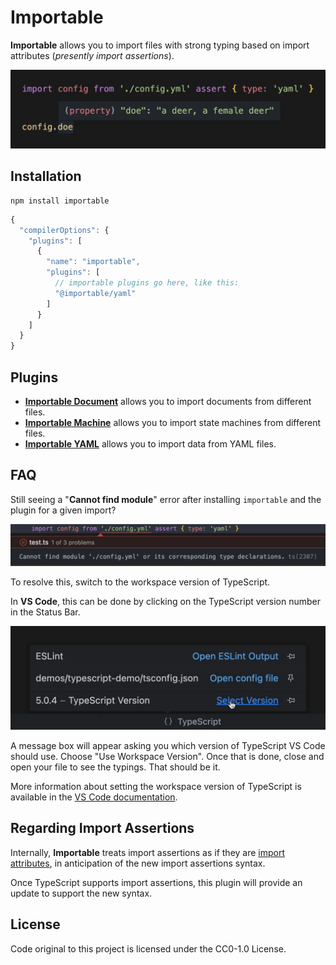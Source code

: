 # Importable

**Importable** allows you to import files with strong typing based on import attributes (_presently import assertions_).

![Screenshot of the strong typing for a variable from a YAML file revealed in an editor](demos/importable-typing-yaml-example.webp)

## Installation

```shell
npm install importable
```

```js
{
  "compilerOptions": {
    "plugins": [
      {
        "name": "importable",
        "plugins": [
          // importable plugins go here, like this:
          "@importable/yaml"
        ]
      }
    ]
  }
}
```

## Plugins

- **[Importable Document](https://github.com/importables/importable/tree/main/packages/importable-document)** allows you to import documents from different files.
- **[Importable Machine](https://github.com/importables/importable/tree/main/packages/importable-machine)** allows you to import state machines from different files.
- **[Importable YAML](https://github.com/importables/importable/tree/main/packages/importable-yaml)** allows you to import data from YAML files.

## FAQ

Still seeing a "**Cannot find module**" error after installing `importable` and the plugin for a given import?

![Screenshot of a 'Cannot find module' error](demos/error-cannot-find-module.webp)

To resolve this, switch to the workspace version of TypeScript.

In **VS Code**, this can be done by clicking on the TypeScript version number in the Status Bar.

![Screenshot of the "Select Version" for TypeScript option in VS Code](demos/select-typescript-version.webp)

A message box will appear asking you which version of TypeScript VS Code should use. Choose "Use Workspace Version". Once that is done, close and open your file to see the typings. That should be it.

More information about setting the workspace version of TypeScript is available in the [VS Code documentation](https://code.visualstudio.com/docs/typescript/typescript-compiling#_using-the-workspace-version-of-typescript).

## Regarding Import Assertions

Internally, **Importable** treats import assertions as if they are [import attributes](https://github.com/tc39/proposal-import-attributes),
in anticipation of the new import assertions syntax.

Once TypeScript supports import assertions, this plugin will provide an update to support the new syntax.

## License

Code original to this project is licensed under the CC0-1.0 License.
